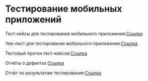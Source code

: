 # Тестирование мобильных приложений
Тест-кейсы для тестирования мобильного приложения:[Ссылка](https://github.com/Sayrus444/Mobile/blob/main/test%20cases%20mobile%20Rustam%20Sayfutdinov.pdf)

Чек-лист для тестирования мобильного приложения:[Ссылка](https://docs.google.com/spreadsheets/d/16fHHKwd-0cEg4Vcf8vs8PpWQNxtWrjvm-NBRx6ptaF0/edit?gid=0#gid=0)

Тестовый прогон тест-кейсов:[Ссылка](https://github.com/Sayrus444/Mobile/blob/main/test-cases%20mobile.pdf)

Отчёты о дефектах:[Ссылка](https://github.com/Sayrus444/Mobile/blob/main/Bug%20reports.xlsx)

Отчёт по результатам тестирования:[Ссылка](https://github.com/Sayrus444/Mobile/blob/main/%D0%9E%D1%82%D1%87%D1%91%D1%82%20%D0%BF%D0%BE%20%D1%80%D0%B5%D0%B7%D1%83%D0%BB%D1%8C%D1%82%D0%B0%D1%82%D0%B0%D0%BC%20%D1%82%D0%B5%D1%81%D1%82%D0%B8%D1%80%D0%BE%D0%B2%D0%B0%D0%BD%D0%B8%D1%8F.docx)
